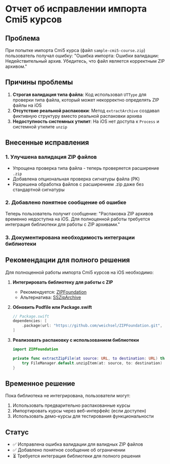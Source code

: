 # Отчет об исправлении импорта Cmi5 курсов

## Проблема
При попытке импорта Cmi5 курса (файл `sample-cmi5-course.zip`) пользователь получал ошибку:
"Ошибка импорта: Ошибки валидации: Недействительный архив. Убедитесь, что файл является корректным ZIP архивом."

## Причины проблемы

1. **Строгая валидация типа файла**: Код использовал `UTType` для проверки типа файла, который может некорректно определять ZIP файлы на iOS
2. **Отсутствие реальной распаковки**: Метод `extractArchive` создавал фиктивную структуру вместо реальной распаковки архива
3. **Недоступность системных утилит**: На iOS нет доступа к `Process` и системной утилите `unzip`

## Внесенные исправления

### 1. Улучшена валидация ZIP файлов
- Упрощена проверка типа файла - теперь проверяется расширение `.zip`
- Добавлена опциональная проверка сигнатуры файла (PK)
- Разрешена обработка файлов с расширением .zip даже без стандартной сигнатуры

### 2. Добавлено понятное сообщение об ошибке
Теперь пользователь получит сообщение:
"Распаковка ZIP архивов временно недоступна на iOS. Для полноценной работы требуется интеграция библиотеки для работы с ZIP архивами."

### 3. Документирована необходимость интеграции библиотеки

## Рекомендации для полного решения

Для полноценной работы импорта Cmi5 курсов на iOS необходимо:

1. **Интегрировать библиотеку для работы с ZIP**
   - Рекомендуется: [ZIPFoundation](https://github.com/weichsel/ZIPFoundation)
   - Альтернатива: [SSZipArchive](https://github.com/ZipArchive/ZipArchive)

2. **Обновить Podfile или Package.swift**
   ```swift
   // Package.swift
   dependencies: [
       .package(url: "https://github.com/weichsel/ZIPFoundation.git", from: "0.9.0")
   ]
   ```

3. **Реализовать распаковку с использованием библиотеки**
   ```swift
   import ZIPFoundation
   
   private func extractZipFile(at source: URL, to destination: URL) throws {
       try FileManager.default.unzipItem(at: source, to: destination)
   }
   ```

## Временное решение

Пока библиотека не интегрирована, пользователи могут:
1. Использовать предварительно распакованные курсы
2. Импортировать курсы через веб-интерфейс (если доступен)
3. Использовать демо-курсы для тестирования функциональности

## Статус
- ✅ Исправлена ошибка валидации для валидных ZIP файлов
- ✅ Добавлено понятное сообщение об ограничении
- ⏳ Требуется интеграция библиотеки для полного решения 
